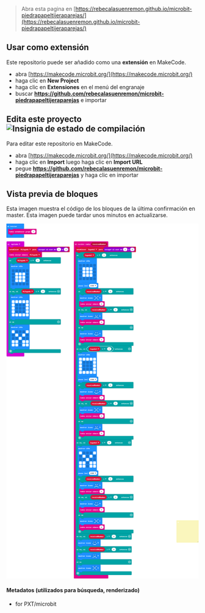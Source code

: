 
> Abra esta pagina en [https://rebecalasuenremon.github.io/microbit-piedrapapeltijeraparejas/](https://rebecalasuenremon.github.io/microbit-piedrapapeltijeraparejas/)

## Usar como extensión

Este repositorio puede ser añadido como una **extensión** en MakeCode.

* abra [https://makecode.microbit.org/](https://makecode.microbit.org/)
* haga clic en **New Project**
* haga clic en **Extensiones** en el menú del engranaje
* buscar **https://github.com/rebecalasuenremon/microbit-piedrapapeltijeraparejas** e importar

## Edita este proyecto ![Insignia de estado de compilación](https://github.com/rebecalasuenremon/microbit-piedrapapeltijeraparejas/workflows/MakeCode/badge.svg)

Para editar este repositorio en MakeCode.

* abra [https://makecode.microbit.org/](https://makecode.microbit.org/)
* haga clic en **Import** luego haga clic en **Import URL**
* pegue **https://github.com/rebecalasuenremon/microbit-piedrapapeltijeraparejas** y haga clic en importar

## Vista previa de bloques

Esta imagen muestra el código de los bloques de la última confirmación en master.
Esta imagen puede tardar unos minutos en actualizarse.

![Una vista renderizada de los bloques](https://github.com/rebecalasuenremon/microbit-piedrapapeltijeraparejas/raw/master/.github/makecode/blocks.png)

#### Metadatos (utilizados para búsqueda, renderizado)

* for PXT/microbit
<script src="https://makecode.com/gh-pages-embed.js"></script><script>makeCodeRender("{{ site.makecode.home_url }}", "{{ site.github.owner_name }}/{{ site.github.repository_name }}");</script>
